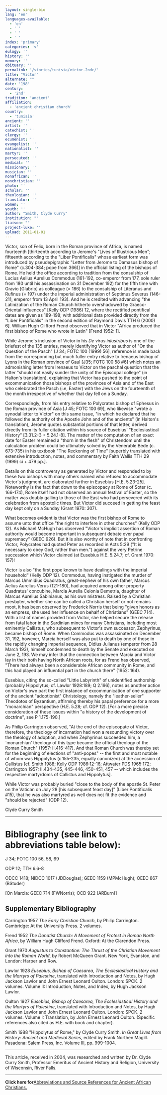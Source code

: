 ```yaml
---
layout: single-bio
lang: 'en'
languages-available:
  - 'en'
  - ' '
  - ' '
  - ' '
index: 'primary'
categories: 'v'
eulogy: ''
history: ''
memory: ''
obituary: ''
permalink: '/stories/tunisia/victor-2ndc/'
title: "Victor"
alternate: ""
date: '198'
century:
  - '2nd'
tradition: 'ancient'
affiliation:
  - 'ancient christian church'
country:
  - 'tunisia'
ancient: ''
artist: ''
catechist: ''
clergy: ''
ecumenist: ''
evangelist: ''
nationalist: ''
martyr: ''
persecuted: ''
medical: ''
missionary: ''
musician: ''
nonafrican: ''
nonchristian: ''
photo: ''
scholar: ''
theologian: ''
translator: ''
women: ''
youth: ''
author: "Smith, Clyde Curry"
institution: ""
liaison: ""
project-luke: ''
upload: 2011-01-01
---
```




Victor, son of Felix, born in the Roman province of Africa, is named fourteenth [thirteenth according to Jerome's "Lives of Illustrious Men"; fifteenth according to the "Liber Pontificalis" whose earliest form was introduced by pseudepigraphic "Letter from Jerome to Damasus bishop of Rome" (c.304-384; pope from 366)] in the official listing of the bishops of Rome.  He held the office according to tradition from the consulship of Lucius Aelius Aurelius Commodus (161-192, co-emperor from 177, sole ruler from 180 until his assassination on 31 December 192) for the fifth time with Gravio [Glabrio] as colleague (= 186) to the consulship of Literanus and Rufinus (= 197) under the imperial administration of Septimus Severus (146-211, emperor from 13 April 193).  And he is credited with advancing "the Latinization of the Roman Church hitherto overshadowed by Graeco-Oriental influences" [Kelly ODP (1986) 12, where the rectified pontifical dates are given as 189-198; with additional data provided directly from the "Liber Pontificalis" in the second edition of Raymond Davis TTH 6 (2000) 6].  William Hugh Clifford Frend observed that in Victor "Africa produced the first bishop of Rome who wrote in Latin" [Frend 1952: 1].

While Jerome's inclusion of Victor in his *De virus inlustribus* is one of the briefest of the 135 entries, merely identifying Victor as author of "On the Question of the Pasch" [J 34; FOTC 100 (1999) 56], reference is made back from the corresponding but much fuller entry relative to Irenaeus bishop of Lyons in the Roman province of Gaul [J35; FOTC 100 58 #6] which notes an admonishing letter from Irenaeus to Victor on the paschal question that the latter "should not easily sunder the unity of the Episcopal college" (in Halton's translation), explaining that Victor has pushed to the point of excommunication those bishops of the provinces of Asia and of the East who celebrated the Pasch (i.e, Easter) with the Jews on the fourteenth of the month irrespective of whether that day fell on a Sunday.

Correspondingly, from his entry relative to Polycrates bishop of Ephesus in the Roman province of Asia [J 45; FOTC 100 69], who likewise "wrote a synodal letter to Victor" on this same issue, "in which he declared that he followed the authority of the Apostle John and of the ancients" (in Halton's translation), Jerome quotes substantial portions of that letter, derived directly from its fuller citation within his source of Eusebius' "Ecclesiastical History" [3.31.2-3 + 5.24.1-8].  The matter of the computation of an exact date for Easter remained a "thorn in the flesh" of Christendom until the calculation problem could be ultimately solved by the Venerable Bede (c. 673-735) in his textbook "The Reckoning of Time" [superbly translated with extensive introduction, notes, and commentary by Faith Wallis TTH 29 (1999) ci + 479 pp.].

Details on this controversy as generated by Victor and responded to by these two bishops with many others named who refused to accommodate Victor's judgment, are elaborated further in Eusebius [H.E. 5.23-25].  Noteworthy is the fact that down to the episcopacy at Rome of Soter (c. 166-174), Rome itself had not observed an annual festival of Easter, so the matter was doubly galling to those of the East who had persevered with its celebration from apostolic times.  But Victor did succeed in getting the feast day kept only on a Sunday (Grant 1970: 307).

What becomes evident is that Victor was the first bishop of Rome to assume unto that office "the right to interfere in other churches" (Kelly ODP 12).  As Michael McHugh has observed "Victor's implicit assertion of Roman authority would become important in subsequent debate over papal supremacy" (GEEC 926).  But it is also worthy of note that in confronting Victor, Polycrates had quoted Peter as recorded in Acts 5:29 ("It is necessary to obey God, rather than men.") against the very Petrine succession which Victor claimed (at Eusebius H.E. 5.24.7; cf. Grant 1970: 157)!

Victor is also "the first pope known to have dealings with the imperial household" (Kelly ODP 12).  Commodus, having instigated the murder of Marcus Ummidius Quadratus, great-nephew of his own father, Marcus Aelius Aurelius Verus (121-180), had acquired among other property Quadratus' concubine, Marcia Aurelia Ceionia Demetria, daughter of Marcus Aurelius Sabinianus, as his own mistress.  Raised by a Christian presbyter, whether she can be called a Christian herself or not remains moot, it has been observed by Frederick Norris that being "given honors as an empress, she used her influence on behalf of Christians" (GEEC 714).  With a list of names provided from Victor, she helped secure the release from fatal labor in the Sardinian mines for many Christians, including most eminently Callistus, who subsequent to Victor's own successor, Zephyrinus, became bishop of Rome.  When Commodus was assassinated on December 31, 192, however, Marcia herself was also put to death by one of those in the rapidly changing imperial sequence, Didius Julianus (emperor from 28 March 193), himself condemned to death by the Senate and executed on June 2, 193. We may infer that the connection between Marcia and Victor lay in their both having North African roots, for as Frend has observed, "There had always been a considerable African community in Rome, and this had played an influential part in the church there" (1952: 164).

Eusebius, citing the so-called "Little Labyrinth" of unidentified authorship (probably Hippolytus; cf. Lawlor 1928:189; Q 2.196), notes as another action on Victor's own part the first instance of excommunication of one supporter of the ancient "adoptionist" Christology, namely the "leather-seller" Theodotos of Byzantium, affirming thereby his papal preference for a more "monarchian" perspective (H.E. 5.28; cf. ODP 12).  [For a more precise consideration of these issues within "a history of the development of doctrine", see P 1.175-190.]

As Philip Carrington observed, "At the end of the episcopate of Victor, therefore, the theology of incarnation had won a resounding victory over the theology of adoption, and when Zephyrinus succeeded him, a `monarchian' theology of this type became the official theology of the Roman Church" (1957: II.416-417).  And that Roman Church was thereby set for the beginning of elections of "anti-popes" -- the first and most notable of whom was Hippolytus (c.155-235, equally canonized) at the accession of Callistus [cf. Smith 1988; Kelly ODP 1986:12-16; Attwater PDS 1965:172; Carrington 1957: II.434-435, 445-446, 450-451, 457 -- which includes the respective martyrdoms of Callistus and Hippolytus].

While Victor was probably buried "close to the body of the apostle St. Peter on the Vatican on July 28 [his subsequent feast day]" (Liber Pontificalis #15), that he was also martyred as well does not fit the evidence and "should be rejected" (ODP 12).

Clyde Curry Smith

---

# Bibliography (see link to abbreviations table below):

J 34; FOTC 100 56, 58, 69

ODP 12; TTH 6.6-8

ODCC 1418; NIDCC 1017 (JDDouglas); GEEC 1159 (MPMcHugh); OEEC 867 (BStuder)

[On Marcia:  GEEC 714 (FWNorris); OCD 922 (ARBurn)]

## Supplementary Bibliography

Carrington 1957
*The Early Christian Church*, by Philip Carrington.  Cambridge:  At the University Press.  2 volumes.

Frend 1952
*The Donatist Church:  A Movement of Protest in Roman North Africa*, by William Hugh Clifford Frend.  Oxford:  At the Clarendon Press.

Grant 1970
*Augustus to Constantine:  The Thrust of the Christian Movement into the Roman World*, by Robert McQueen Grant.  New York, Evanston, and London:  Harper and Row.

Lawlor 1928 
*Eusebius, Bishop of Caesarea, The Ecclesiastical History and the Martyrs of Palestine*, translated with Introduction and Notes, by Hugh Jackson Lawlor and John Ernest Leonard Oulton.  London:  SPCK.  2 volumes.  Volume II:  Introduction, Notes, and Index, by Hugh Jackson Lawlor.

Oulton 1927
*Eusebius, Bishop of Caesarea, The Ecclesiastical History and the Martyrs of Palestine*, translated with Introduction and Notes, by Hugh Jackson Lawlor and John Ernest Leonard Oulton.  London:  SPCK.  2 volumes.  Volume I:  Translation, by John Ernest Leonard Oulton.  (Specific references also cited as H.E. with book and chapter).

Smith 1988 
"Hippolytus of Rome," by Clyde Curry Smith.  *In Great Lives from History:  Ancient and Medieval Series*, edited by Frank Northen Magill.  Pasadena:  Salem Press, Inc.  Volume III, pp. 999-1004.

---

This article, received in 2004, was researched and written by Dr. Clyde Curry Smith, Professor Emeritus of Ancient History and Religion, University of Wisconsin, River Falls.

---

**Click here for**[Abbreviations and Source References for Ancient African Christians.]({{site.url}}/resources/ancient-references/)